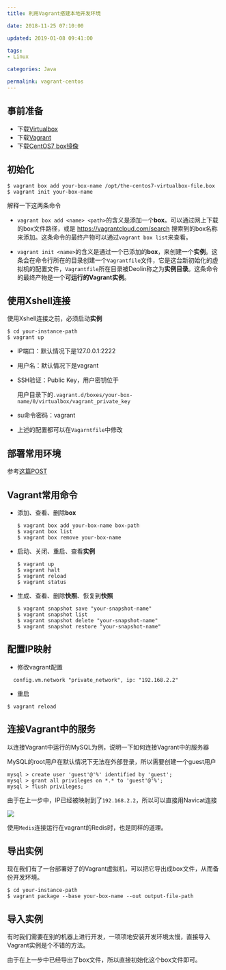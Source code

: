 ```yaml
---
title: 利用Vagrant搭建本地开发环境

date: 2018-11-25 07:10:00

updated: 2019-01-08 09:41:00

tags:
- Linux

categories: Java

permalink: vagrant-centos
---
```




## 事前准备

- 下载[Virtualbox](https://www.virtualbox.org/wiki/Downloads)
- 下载[Vagrant](https://www.vagrantup.com/downloads.html)
- 下载[CentOS7 box镜像](https://vagrantcloud.com/centos/boxes/7/versions/1809.01/providers/virtualbox.box)



## 初始化

~~~shell
$ vagrant box add your-box-name /opt/the-centos7-virtualbox-file.box
$ vagrant init your-box-name
~~~



解释一下这两条命令

- `vagrant box add <name> <path>`的含义是添加一个**box**。可以通过网上下载的box文件路径，或是 https://vagrantcloud.com/search 搜索到的box名称来添加。这条命令的最终产物可以通过`vagrant box list`来查看。

- `vagrant init <name>`的含义是通过一个已添加的**box**，来创建一个**实例**。这条会在命令行所在的目录创建一个`Vagrantfile`文件，它是这台新初始化的虚拟机的配置文件，`Vagrantfile`所在目录被Deolin称之为**实例目录**。这条命令的最终产物是一个**可运行的Vagrant实例**。



## 使用Xshell连接

使用Xshell连接之前，必须启动**实例**

~~~shell
$ cd your-instance-path
$ vagrant up
~~~



- IP端口：默认情况下是127.0.0.1:2222

- 用户名：默认情况下是vagrant

- SSH验证：Public Key，用户密钥位于

  用户目录下的`.vagrant.d/boxes/your-box-name/0/virtualbox/vagrant_private_key`

- su命令密码：vagrant

- 上述的配置都可以在`Vagarntfile`中修改



## 部署常用环境

参考[这篇POST](https://spldeolin.com/posts/centos-softwares/)



## Vagrant常用命令

- 添加、查看、删除**box**

  ~~~shell
  $ vagrant box add your-box-name box-path
  $ vagrant box list
  $ vagrant box remove your-box-name
  ~~~

- 启动、关闭、重启、查看**实例**

  ~~~shell
  $ vagrant up
  $ vagrant halt
  $ vagrant reload
  $ vagrant status
  ~~~

- 生成、查看、删除**快照**、恢复到**快照**

  ~~~shell
  $ vagrant snapshot save "your-snapshot-name"
  $ vagrant snapshot list
  $ vagrant snapshot delete "your-snapshot-name"
  $ vagrant snapshot restore "your-snapshot-name"
  ~~~



## 配置IP映射

- 修改vagrant配置

~~~
  config.vm.network "private_network", ip: "192.168.2.2"
~~~

- 重启

~~~shell
$ vagrant reload
~~~



## 连接Vagrant中的服务

以连接Vagrant中运行的MySQL为例，说明一下如何连接Vagrant中的服务器

MySQL的root用户在默认情况下无法在外部登录，所以需要创建一个guest用户

~~~
mysql > create user 'guest'@'%' identified by 'guest';
mysql > grant all privileges on *.* to 'guest'@'%';
mysql > flush privileges;
~~~



由于在上一步中，IP已经被映射到了`192.168.2.2`，所以可以直接用Navicat连接

![](/images/vagrant-centos-01.png)



使用`Medis`连接运行在vagrant的Redis时，也是同样的道理。



## 导出实例

现在我们有了一台部署好了的Vagrant虚拟机，可以把它导出成box文件，从而备份开发环境。

~~~shell
$ cd your-instance-path
$ vagrant package --base your-box-name --out output-file-path
~~~



## 导入实例

有时我们需要在别的机器上进行开发，一项项地安装开发环境太慢，直接导入Vagrant实例是个不错的方法。

由于在上一步中已经导出了box文件，所以直接初始化这个box文件即可。



